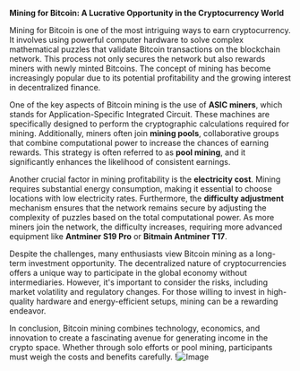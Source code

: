 **Mining for Bitcoin: A Lucrative Opportunity in the Cryptocurrency World**

Mining for Bitcoin is one of the most intriguing ways to earn cryptocurrency. It involves using powerful computer hardware to solve complex mathematical puzzles that validate Bitcoin transactions on the blockchain network. This process not only secures the network but also rewards miners with newly minted Bitcoins. The concept of mining has become increasingly popular due to its potential profitability and the growing interest in decentralized finance.

One of the key aspects of Bitcoin mining is the use of **ASIC miners**, which stands for Application-Specific Integrated Circuit. These machines are specifically designed to perform the cryptographic calculations required for mining. Additionally, miners often join **mining pools**, collaborative groups that combine computational power to increase the chances of earning rewards. This strategy is often referred to as **pool mining**, and it significantly enhances the likelihood of consistent earnings.

Another crucial factor in mining profitability is the **electricity cost**. Mining requires substantial energy consumption, making it essential to choose locations with low electricity rates. Furthermore, the **difficulty adjustment** mechanism ensures that the network remains secure by adjusting the complexity of puzzles based on the total computational power. As more miners join the network, the difficulty increases, requiring more advanced equipment like **Antminer S19 Pro** or **Bitmain Antminer T17**.

Despite the challenges, many enthusiasts view Bitcoin mining as a long-term investment opportunity. The decentralized nature of cryptocurrencies offers a unique way to participate in the global economy without intermediaries. However, it's important to consider the risks, including market volatility and regulatory changes. For those willing to invest in high-quality hardware and energy-efficient setups, mining can be a rewarding endeavor.

In conclusion, Bitcoin mining combines technology, economics, and innovation to create a fascinating avenue for generating income in the crypto space. Whether through solo efforts or pool mining, participants must weigh the costs and benefits carefully. !![Image](https://github.com/user-attachments/assets/b6e7b7a2-655e-4d44-8baa-20c566a3cb65)
